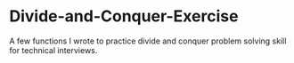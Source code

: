 # Divide-and-Conquer-Exercise
A few functions I wrote to practice divide and conquer problem solving skill for technical interviews.
